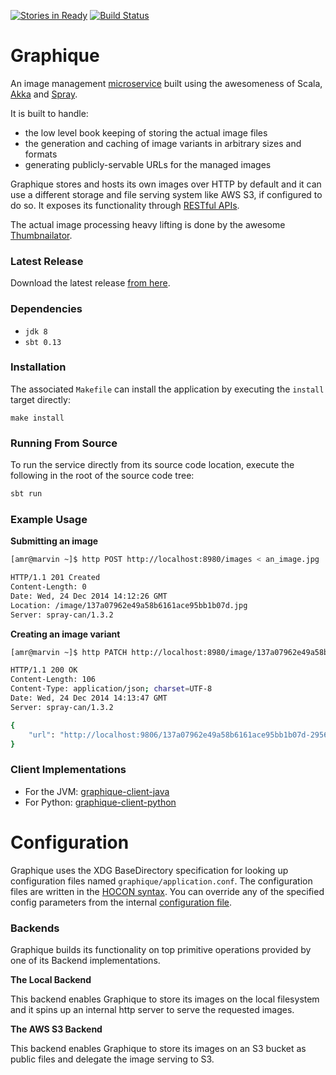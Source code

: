 [![Stories in Ready](https://badge.waffle.io/amrhassan/graphique.png?label=ready&title=Ready)](https://waffle.io/amrhassan/graphique)
[![Build Status](https://travis-ci.org/amrhassan/graphique.svg)](https://travis-ci.org/amrhassan/graphique)

# Graphique #

An image management [microservice](http://microservices.io/patterns/microservices.html) built using the awesomeness of Scala, [Akka](http://akka.io/) and [Spray](http://spray.io/).

It is built to handle:
* the low level book keeping of storing the actual image files
* the generation and caching of image variants in arbitrary sizes and formats
* generating publicly-servable URLs for the managed images

Graphique stores and hosts its own images over HTTP by default and it can use a different storage and file serving system like AWS S3, if configured to do so. It exposes its functionality through [RESTful APIs](https://github.com/amrhassan/graphique/wiki/API-Documentation).

The actual image processing heavy lifting is done by the awesome [Thumbnailator](https://code.google.com/p/thumbnailator/).

### Latest Release ###
Download the latest release [from here](https://github.com/amrhassan/graphique/releases/latest).

### Dependencies ###
* `jdk 8`
* `sbt 0.13`

### Installation ###
The associated `Makefile` can install the application by executing the `install` target directly:
```
make install
```

### Running From Source ###
To run the service directly from its source code location, execute the following in the root of the source code tree:
```bash
sbt run
```

### Example Usage ###

**Submitting an image**
```bash
[amr@marvin ~]$ http POST http://localhost:8980/images < an_image.jpg 

HTTP/1.1 201 Created
Content-Length: 0
Date: Wed, 24 Dec 2014 14:12:26 GMT
Location: /image/137a07962e49a58b6161ace95bb1b07d.jpg
Server: spray-can/1.3.2
```

**Creating an image variant**
```bash
[amr@marvin ~]$ http PATCH http://localhost:8980/image/137a07962e49a58b6161ace95bb1b07d.jpg?size-within=120x120

HTTP/1.1 200 OK
Content-Length: 106
Content-Type: application/json; charset=UTF-8
Date: Wed, 24 Dec 2014 14:13:47 GMT
Server: spray-can/1.3.2

{
    "url": "http://localhost:9806/137a07962e49a58b6161ace95bb1b07d-295696c3647869abf69783925c9616d7.jpg"
}
```

### Client Implementations ###
* For the JVM: [graphique-client-java](https://github.com/amrhassan/graphique-client-java)
* For Python: [graphique-client-python](https://github.com/amrhassan/graphique-client-python)

Configuration
=============
Graphique uses the XDG BaseDirectory specification for looking up configuration files named `graphique/application.conf`. The configuration files are written in the [HOCON syntax](https://github.com/typesafehub/config/blob/master/HOCON.md). You can override any of the specified config parameters from the internal [configuration file](/src/main/resources/application.conf).

### Backends ###
Graphique builds its functionality on top primitive operations provided by one of its Backend implementations. 

**The Local Backend**

This backend enables Graphique to store its images on the local filesystem and it 
spins up an internal http server to serve the requested images.

**The AWS S3 Backend**

This backend enables Graphique to store its images on an S3 bucket as public files and delegate the image serving
to S3.
